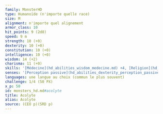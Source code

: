```yaml
---
family: MonsterHD
type: Humanoïde (n'importe quelle race)
size: M
alignment: n'importe quel alignement
armor_class: 10
hit_points: 9 (2d8)
speed: 9 m
strength: 10 (+0)
dexterity: 10 (+0)
constitution: 10 (+0)
intelligence: 10 (+0)
wisdom: 14 (+2)
charisma: 11 (+0)
skills: '[Médecine](hd_abilities_wisdom_medecine.md) +4, [Religion](hd_abilities_intelligence_religion.md) +2'
senses: '[Perception passive](hd_abilities_dexterity_perception_passive.md) 12'
languages: une langue au choix (commun le plus souvent)
challenge: 1/4 (50 PX)
x_p: 50
id: monsters_hd.md#acolyte
title: Acolyte
alias: Acolyte
source: (CEO p)(SRD p)
---
```


